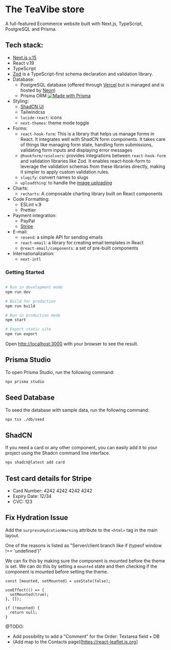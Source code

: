 # The TeaVibe store

A full-featured Ecommerce website built with Next.js, TypeScript, PostgreSQL and Prisma.

## Tech stack:

- [Next.js v.15](https://nextjs.org/docs)
- React v.19
- TypeScript
- [Zod](https://zod.dev) is a TypeScript-first schema declaration and validation library.
- Database:
  - PostgreSQL database (offered through [Vercel](https://vercel.com/docs/storage/vercel-postgres) but is managed and is hosted by [Neon](https://neon.tech))
  - Prisma ORM [![Made with Prisma](http://made-with.prisma.io/indigo.svg)](https://prisma.io)
- Styling:
  - [ShadCN UI](https://ui.shadcn.com/docs)
  - Tailwindcss
  - `lucide-react`: icons
  - `next-themes`: theme mode toggle
- Forms:
  - `react-hook-form`: This is a library that helps us manage forms in React. It integrates well with ShadCN form components. It takes care of things like managing form state, handling form submissions, validating form inputs and displaying error messages
  - `@hookform/resolvers`: provides integrations between `react-hook-form` and validation libraries like Zod. It enables react-hook-form to leverage the validation schemas from these libraries directly, making it simpler to apply custom validation rules.
  - `slugify`: convert names to slugs
  - `uploadthing`: to handle the [image uploading](https://uploadthing.com)
- Charts:
  - `recharts`: A composable charting library built on React components
- Code Formatting:
  - ESLint v.9
  - Prettier
- Payment integration:
  - PayPal
  - [Stripe](https://dashboard.stripe.com/test/dashboard)
- E-mail:
  - `resend`: a simple API for sending emails
  - `react-email`: a library for creating email templates in React
  - `@react-email/components`: a set of pre-built components
- Internationalization:
  - `next-intl`

### Getting Started

```bash

# Run in development mode
npm run dev

# Build for production
npm run build

# Run in production mode
npm start

# Export static site
npm run export
```

Open [http://localhost:3000](http://localhost:3000) with your browser to see the result.

## Prisma Studio

To open Prisma Studio, run the following command:

```bash
npx prisma studio
```

## Seed Database

To seed the database with sample data, run the following command:

```bash
npx tsx ./db/seed
```

## ShadCN

If you need a card or any other component, you can easily add it to your project using the Shadcn command line interface.

```bash
npx shadcn@latest add card
```

## Test card details for Stripe

- Card Number: 4242 4242 4242 4242
- Expiry Date: 12/34
- CVC: 123

## Fix Hydration Issue

Add the `surpressHydrationWarning` attribute to the `<html>` tag in the main layout.

One of the reasons is listed as "Server/client branch like if (typeof window !== 'undefined')"

We can fix this by making sure the component is mounted before the theme is set. We can do this by setting a `mounted` state and then checking if the component is mounted before setting the theme.

```tsx
const [mounted, setMounted] = useState(false);

useEffect(() => {
  setMounted(true);
}, []);

if (!mounted) {
  return null;
}
```

@TODO:

- Add possibility to add a "Comment" for the Order: Textarea field + DB
- (Add map to the Contacts page)[https://react-leaflet.js.org]
